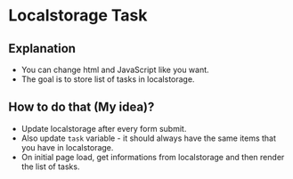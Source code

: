# Localstorage Task

## Explanation

- You can change html and JavaScript like you want.
- The goal is to store list of tasks in localstorage.

## How to do that (My idea)?

- Update localstorage after every form submit.
- Also update `task` variable - it should always have the same items that you have in localstorage.
- On initial page load, get informations from localstorage and then render the list of tasks.
